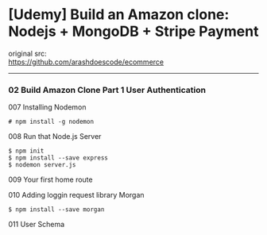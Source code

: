 # [Udemy] Build an Amazon clone: Nodejs + MongoDB + Stripe Payment

original src:  
https://github.com/arashdoescode/ecommerce

___

### 02 Build Amazon Clone Part 1 User Authentication

007 Installing Nodemon

    # npm install -g nodemon

008 Run that Node.js Server

    $ npm init
    $ npm install --save express
    $ nodemon server.js

009 Your first home route

010 Adding loggin request library Morgan

    $ npm install --save morgan

011 User Schema
